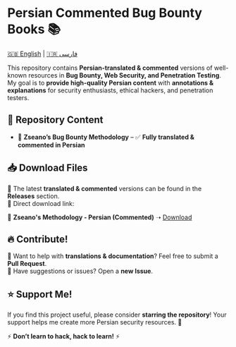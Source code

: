 # Persian Commented Bug Bounty Books 📚  

[🇬🇧 English](README.md) | [🇮🇷 فارسی](README_fa.md)  

This repository contains **Persian-translated & commented** versions of well-known resources in **Bug Bounty, Web Security, and Penetration Testing**.  
My goal is to **provide high-quality Persian content** with **annotations & explanations** for security enthusiasts, ethical hackers, and penetration testers.  

## 📌 Repository Content  
- 📖 **Zseano’s Bug Bounty Methodology** – ✅ **Fully translated & commented in Persian**  

## 📥 Download Files  
🔹 The latest **translated & commented** versions can be found in the **Releases** section.  
🔹 Direct download link:  

📌 **Zseano's Methodology - Persian (Commented)** ➝ [Download](https://github.com/Dissentix/BugBounty-Books-Farsi-Commented/blob/main/Zseano-Methodology-Persian-Commented.pdf)  

## 🔥 Contribute!  
🔹 Want to help with **translations & documentation**? Feel free to submit a **Pull Request**.  
🔹 Have suggestions or issues? Open a **new Issue**.  

## ⭐ Support Me!  
If you find this project useful, please consider **starring the repository**! Your support helps me create more Persian security resources. 🚀   

⚡ **Don’t learn to hack, hack to learn!** ⚡
